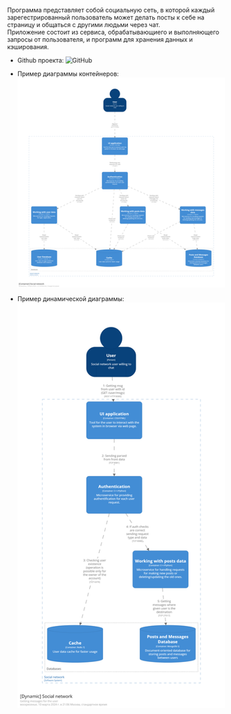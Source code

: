 Программа представляет собой социальную сеть, в которой каждый зарегестрированный пользователь может делать посты к себе на страницу и общаться с другими людьми через чат.  
Приложение состоит из сервиса, обрабатывающиего и выполняющего запросы от пользователя, и программ для хранения данных и кэширования.  

- Github проекта:
![GitHub](https://github.com/Brinckley/SystemArchitecture_2024/tree/main/Lab_1_C4_Structurizr)  

 - Пример диаграммы контейнеров:  
![Img1](https://github.com/Brinckley/SystemArchitecture_2024/blob/main/Lab_1_C4_Structurizr/images/sc001.png)  

 - Пример динамической диаграммы:  
![Img2](https://github.com/Brinckley/SystemArchitecture_2024/blob/main/Lab_1_C4_Structurizr/images/suc003.png)   
